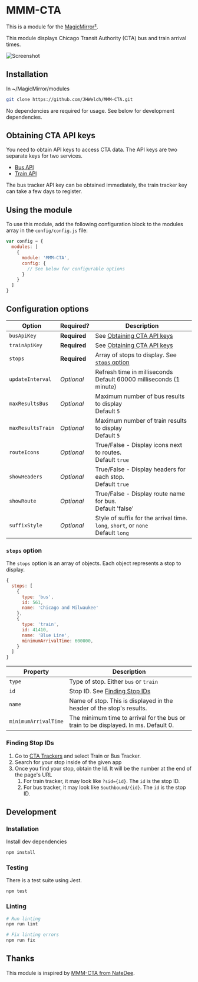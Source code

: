 # MMM-CTA

This is a module for the [MagicMirror²](https://github.com/MichMich/MagicMirror/).

This module displays Chicago Transit Authority (CTA) bus and train arrival times.

![Screenshot](screenshot.png)

## Installation

In ~/MagicMirror/modules
```sh
git clone https://github.com/JHWelch/MMM-CTA.git
```

No dependencies are required for usage. See below for development dependencies.

## Obtaining CTA API keys

You need to obtain API keys to access CTA data. The API keys are two separate keys for two services.

- [Bus API](http://www.transitchicago.com/developers/bustracker.aspx)
- [Train API](http://www.transitchicago.com/developers/traintrackerapply.aspx)

The bus tracker API key can be obtained immediately, the train tracker key can take a few days to register.

## Using the module

To use this module, add the following configuration block to the modules array in the `config/config.js` file:
```js
var config = {
  modules: [
    {
      module: 'MMM-CTA',
      config: {
        // See below for configurable options
      }
    }
  ]
}
```

## Configuration options

| Option            | Required?    | Description                                                                         |
| ----------------- | ------------ | ----------------------------------------------------------------------------------- |
| `busApiKey`       | **Required** | See [Obtaining CTA API keys](#obtaining-cta-api-keys)                               |
| `trainApiKey`     | **Required** | See [Obtaining CTA API keys](#obtaining-cta-api-keys)                               |
| `stops`           | **Required** | Array of stops to display. See [`stops` option](#stops-option)                      |
| `updateInterval`  | *Optional*   | Refresh time in milliseconds <br>Default 60000 milliseconds (1 minute)              |
| `maxResultsBus`   | *Optional*   | Maximum number of bus results to display <br>Default `5`                            |
| `maxResultsTrain` | *Optional*   | Maximum number of train results to display <br>Default `5`                          |
| `routeIcons`      | *Optional*   | True/False - Display icons next to routes. <br>Default `true`                       |
| `showHeaders`     | *Optional*   | True/False - Display headers for each stop. <br>Default `true`                      |
| `showRoute`       | *Optional*   | True/False - Display route name for bus. <br>Default 'false'                        |
| `suffixStyle`     | *Optional*   | Style of suffix for the arrival time. `long`, `short`, or `none` <br>Default `long` |

### `stops` option

The `stops` option is an array of objects. Each object represents a stop to display.

```js
{
  stops: [
    {
      type: 'bus',
      id: 561,
      name: 'Chicago and Milwaukee'
    },
    {
      type: 'train',
      id: 41410,
      name: 'Blue Line',
      minimumArrivalTime: 600000,
    }
  ]
}
```

| Property              | Description                                                                         |
| --------              | ----------------------------------------------------------------------------------- |
| `type`                | Type of stop. Either `bus` or `train`                                               |
| `id`                  | Stop ID. See [Finding Stop IDs](#finding-stop-ids)                                  |
| `name`                | Name of stop. This is displayed in the header of the stop's results.                |
| `minimumArrivalTime`  | The minimum time to arrival for the bus or train to be displayed. In ms. Default 0. |

### Finding Stop IDs

1. Go to [CTA Trackers](https://www.transitchicago.com/tracker/) and select Train or Bus Tracker.
2. Search for your stop inside of the given app
3. Once you find your stop, obtain the Id. It will be the number at the end of the page's URL
   1. For train tracker, it may look like `?sid={id}`. The `id` is the stop ID.
   2. For bus tracker, it may look like `Southbound/{id}`. The `id` is the stop ID.

## Development

### Installation

Install dev dependencies

```sh
npm install
```

### Testing

There is a test suite using Jest.

```sh
npm test
```

### Linting

```sh
# Run linting
npm run lint

# Fix linting errors
npm run fix
```


## Thanks

This module is inspired by [MMM-CTA from NateDee](https://github.com/NateDee/MMM-CTA).
